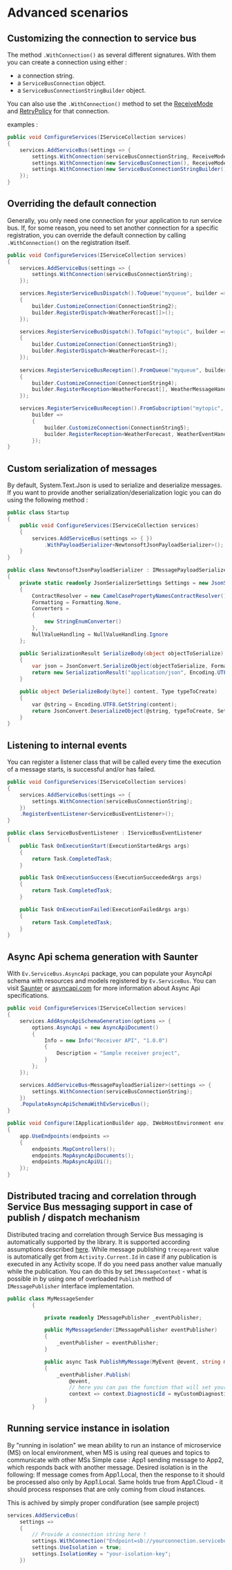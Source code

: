 ﻿# Advanced scenarios

## Customizing the connection to service bus

The method `.WithConnection()` as several different signatures. With them you can create a connection using either :
- a connection string.
- a `ServiceBusConnection` object.
- a `ServiceBusConnectionStringBuilder` object.

You can also use the `.WithConnection()` method to set the 
[ReceiveMode](https://docs.microsoft.com/en-us/dotnet/api/microsoft.servicebus.messaging.receivemode?view=azure-dotnet) 
and [RetryPolicy](https://docs.microsoft.com/en-us/dotnet/api/microsoft.servicebus.retrypolicy?view=azure-dotnet) for that connection.

examples :
```csharp
public void ConfigureServices(IServiceCollection services)
{
    services.AddServiceBus(settings => {
        settings.WithConnection(serviceBusConnectionString, ReceiveMode.ReceiveAndDelete);
        settings.WithConnection(new ServiceBusConnection(), ReceiveMode.PeekLock, new CustomRetryPolicy());
        settings.WithConnection(new ServiceBusConnectionStringBuilder());
    });
}
```

## Overriding the default connection

Generally, you only need one connection for your application to run service bus.
If, for some reason, you need to set another connection for a specific registration, 
you can override the default connection by calling `.WithConnection()` on the registration itself. 

```csharp
public void ConfigureServices(IServiceCollection services)
{
    services.AddServiceBus(settings => {
        settings.WithConnection(serviceBusConnectionString);
    });

    services.RegisterServiceBusDispatch().ToQueue("myqueue", builder =>
    {
        builder.CustomizeConnection(ConnectionString2);
        builder.RegisterDispatch<WeatherForecast[]>();
    });

    services.RegisterServiceBusDispatch().ToTopic("mytopic", builder =>
    {
        builder.CustomizeConnection(ConnectionString3);
        builder.RegisterDispatch<WeatherForecast>();
    });
    
    services.RegisterServiceBusReception().FromQueue("myqueue", builder =>
    {
        builder.CustomizeConnection(ConnectionString4);
        builder.RegisterReception<WeatherForecast[], WeatherMessageHandler>();
    });

    services.RegisterServiceBusReception().FromSubscription("mytopic", "mysubscription",
        builder =>
        {
            builder.CustomizeConnection(ConnectionString5);
            builder.RegisterReception<WeatherForecast, WeatherEventHandler>();
        });
}
```

## Custom serialization of messages

By default, System.Text.Json is used to serialize and deserialize messages.
If you want to provide another serialization/deserialization logic you can do using the following method :

```csharp
public class Startup
{
    public void ConfigureServices(IServiceCollection services)
    {
        services.AddServiceBus(settings => { })
            .WithPayloadSerializer<NewtonsoftJsonPayloadSerializer>();
    }
}

public class NewtonsoftJsonPayloadSerializer : IMessagePayloadSerializer
{
    private static readonly JsonSerializerSettings Settings = new JsonSerializerSettings()
    {
        ContractResolver = new CamelCasePropertyNamesContractResolver(),
        Formatting = Formatting.None,
        Converters =
        {
            new StringEnumConverter()
        },
        NullValueHandling = NullValueHandling.Ignore
    };

    public SerializationResult SerializeBody(object objectToSerialize)
    {
        var json = JsonConvert.SerializeObject(objectToSerialize, Formatting.None, Settings);
        return new SerializationResult("application/json", Encoding.UTF8.GetBytes(json));
    }

    public object DeSerializeBody(byte[] content, Type typeToCreate)
    {
        var @string = Encoding.UTF8.GetString(content);
        return JsonConvert.DeserializeObject(@string, typeToCreate, Settings)!;
    }
}
```


## Listening to internal events

You can register a listener class that will be called every time the execution of a message starts, is successful and/or has failed. 

```csharp
public void ConfigureServices(IServiceCollection services)
{
    services.AddServiceBus(settings => {
        settings.WithConnection(serviceBusConnectionString);
    })
    .RegisterEventListener<ServiceBusEventListener>();
}

public class ServiceBusEventListener : IServiceBusEventListener
{
    public Task OnExecutionStart(ExecutionStartedArgs args)
    {
        return Task.CompletedTask;
    }

    public Task OnExecutionSuccess(ExecutionSucceededArgs args)
    {
        return Task.CompletedTask;
    }

    public Task OnExecutionFailed(ExecutionFailedArgs args)
    {
        return Task.CompletedTask;
    }
}
```

## Async Api schema generation with Saunter

With `Ev.ServiceBus.AsyncApi` package, you can populate your AsyncApi schema 
with resources and models registered by `Ev.ServiceBus`. 
You can visit [Saunter](https://github.com/tehmantra/saunter) or [asyncapi.com](https://www.asyncapi.com/) 
for more information about Async Api specifications.

```csharp
public void ConfigureServices(IServiceCollection services)
{
    services.AddAsyncApiSchemaGeneration(options => {
        options.AsyncApi = new AsyncApiDocument()
        {
            Info = new Info("Receiver API", "1.0.0")
            {
                Description = "Sample receiver project",
            }
        };
    });

    services.AddServiceBus<MessagePayloadSerializer>(settings => {
        settings.WithConnection(serviceBusConnectionString);
    })
    .PopulateAsyncApiSchemaWithEvServiceBus();
}

public void Configure(IApplicationBuilder app, IWebHostEnvironment env)
{
    app.UseEndpoints(endpoints =>
    {
        endpoints.MapControllers();
        endpoints.MapAsyncApiDocuments();
        endpoints.MapAsyncApiUi();
    });
}
```

## Distributed tracing and correlation through Service Bus messaging support in case of publish / dispatch mechanism

Distributed tracing and correlation through Service Bus messaging is automatically supported by the library. It is supported according assumptions described [here](https://learn.microsoft.com/en-us/azure/service-bus-messaging/service-bus-end-to-end-tracing?tabs=net-standard-sdk-2).
While message publishing `treceparent` value is automatically get from `Activity.Current.Id` in case if any publication is executed in any Activity scope.
If do you need pass another value manually while the publication. You can do this by set `IMessageContext` - what is possible in by using one of overloaded `Publish` method of `IMessagePublisher` interface implementation.

```csharp
public class MyMessageSender
        {

            private readonly IMessagePublisher _eventPublisher;

            public MyMessageSender(IMessagePublisher eventPublisher)
            {
                _eventPublisher = eventPublisher;
            }

            public async Task PublishMyMessage(MyEvent @event, string myCustomDiagnosticsId)
            {
                _eventPublisher.Publish(
                    @event,
                    // here you can pas the function that will set your custom value of diagnostic id
                    context => context.DiagnosticId = myCustomDiagnosticsId);
            }
        }
```

## Running service instance in isolation

By "running in isolation" we mean ability to run an instance of microservice (MS) on local environment, when MS is using real queues and topics to communicate with other MSs
Simple case : App1 sending message to App2, which responds back with another message.
Desired isolation is in the following: If message comes from App1.Local, then the response to it should be processed also only by App1.Local. Same holds true from App1.Cloud - it should process responses that are only coming from cloud instances.

This is achived by simply proper condifuration (see sample project)
```csharp
services.AddServiceBus(
    settings =>
    {
        // Provide a connection string here !
        settings.WithConnection("Endpoint=sb://yourconnection.servicebus.windows.net/;SharedAccessKeyName=yourkeyh;SharedAccessKey=ae6pTuOBAFDH2y7xJJf9BFubZGxXMToN6B9NiVgLnbQ=", new ServiceBusClientOptions());
        settings.UseIsolation = true;
        settings.IsolationKey = "your-isolation-key";
    })
```